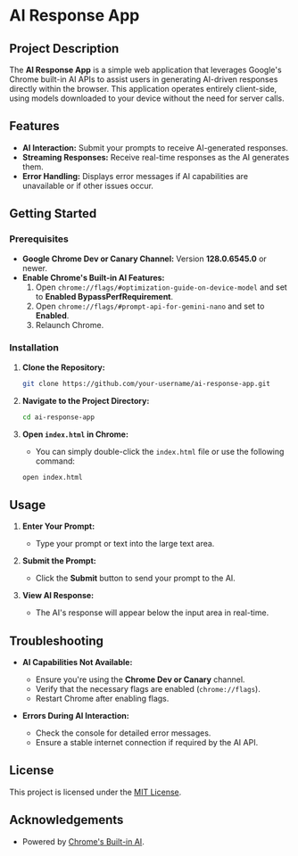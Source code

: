 # AI Response App

## Project Description

The **AI Response App** is a simple web application that leverages Google's Chrome built-in AI APIs to assist users in generating AI-driven responses directly within the browser. This application operates entirely client-side, using models downloaded to your device without the need for server calls.

## Features

- **AI Interaction:** Submit your prompts to receive AI-generated responses.
- **Streaming Responses:** Receive real-time responses as the AI generates them.
- **Error Handling:** Displays error messages if AI capabilities are unavailable or if other issues occur.

## Getting Started

### Prerequisites

- **Google Chrome Dev or Canary Channel:** Version **128.0.6545.0** or newer.
- **Enable Chrome's Built-in AI Features:**
  1. Open `chrome://flags/#optimization-guide-on-device-model` and set to **Enabled BypassPerfRequirement**.
  2. Open `chrome://flags/#prompt-api-for-gemini-nano` and set to **Enabled**.
  3. Relaunch Chrome.

### Installation

1. **Clone the Repository:**

    ```bash
    git clone https://github.com/your-username/ai-response-app.git
    ```

2. **Navigate to the Project Directory:**

    ```bash
    cd ai-response-app
    ```

3. **Open `index.html` in Chrome:**

    - You can simply double-click the `index.html` file or use the following command:

    ```bash
    open index.html
    ```

## Usage

1. **Enter Your Prompt:**

    - Type your prompt or text into the large text area.

2. **Submit the Prompt:**

    - Click the **Submit** button to send your prompt to the AI.

3. **View AI Response:**

    - The AI's response will appear below the input area in real-time.

## Troubleshooting

- **AI Capabilities Not Available:**
  - Ensure you're using the **Chrome Dev or Canary** channel.
  - Verify that the necessary flags are enabled (`chrome://flags`).
  - Restart Chrome after enabling flags.

- **Errors During AI Interaction:**
  - Check the console for detailed error messages.
  - Ensure a stable internet connection if required by the AI API.

## License

This project is licensed under the [MIT License](LICENSE).

## Acknowledgements

- Powered by [Chrome's Built-in AI](https://developer.chrome.com/docs/ai/built-in).